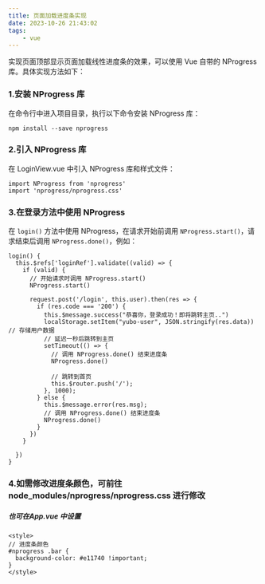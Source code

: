 ```yaml
---
title: 页面加载进度条实现
date: 2023-10-26 21:43:02
tags: 
    - vue
---
```


实现页面顶部显示页面加载线性进度条的效果，可以使用 Vue 自带的 NProgress 库。具体实现方法如下：

###  1.安装 NProgress 库

在命令行中进入项目目录，执行以下命令安装 NProgress 库：

```npm
npm install --save nprogress
```

### 2.引入 NProgress 库

在 LoginView.vue 中引入 NProgress 库和样式文件：

```npm
import NProgress from 'nprogress'
import 'nprogress/nprogress.css'
```

### 3.在登录方法中使用 NProgress

在 `login()` 方法中使用 NProgress，在请求开始前调用 `NProgress.start()`，请求结束后调用 `NProgress.done()`，例如：

```vue
login() {
  this.$refs['loginRef'].validate((valid) => {
    if (valid) {
      // 开始请求时调用 NProgress.start()
      NProgress.start()

      request.post('/login', this.user).then(res => {
        if (res.code === '200') {
          this.$message.success("恭喜你，登录成功！即将跳转主页..")
          localStorage.setItem("yubo-user", JSON.stringify(res.data))  // 存储用户数据
          // 延迟一秒后跳转到主页
          setTimeout(() => {
            // 调用 NProgress.done() 结束进度条
            NProgress.done()
    
            // 跳转到首页
            this.$router.push('/');
          }, 1000);
        } else {
          this.$message.error(res.msg);
          // 调用 NProgress.done() 结束进度条
          NProgress.done()
        }
      })
    }

  })
}
```

### 4.如需修改进度条颜色，可前往  node_modules/nprogress/nprogress.css 进行修改

##### 也可在App.vue 中设置

```vue
<style>
// 进度条颜色
#nprogress .bar {
  background-color: #e11740 !important;
}
</style>

```
